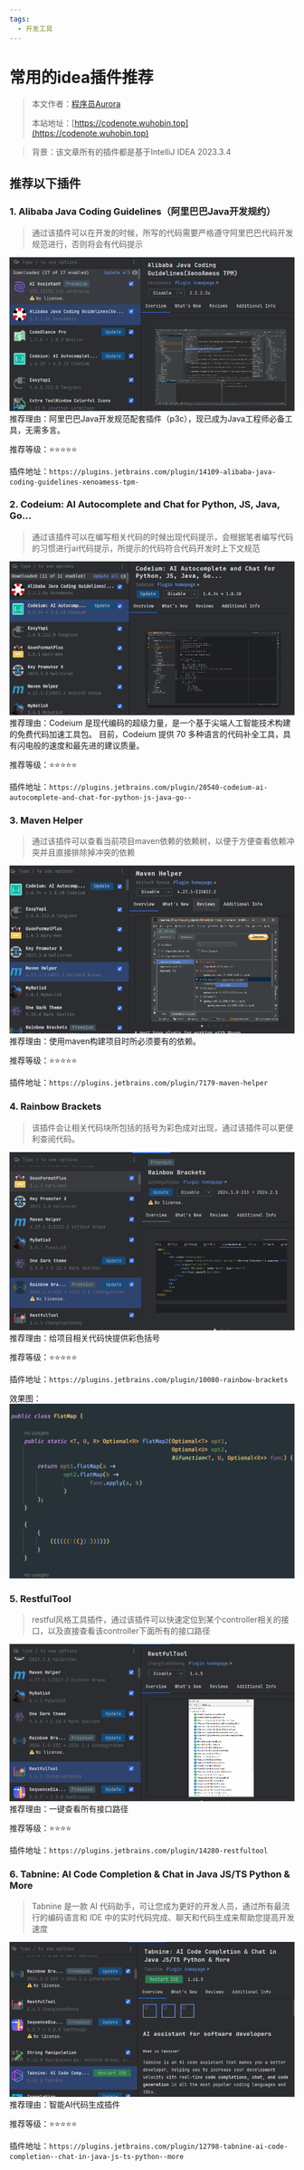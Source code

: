 ```yaml
---
tags:
  - 开发工具
---
```


# 常用的idea插件推荐


> 本文作者：[程序员Aurora](/author.md)
>
> 本站地址：[https://codenote.wuhobin.top](https://codenote.wuhobin.top)



> 背景：该文章所有的插件都是基于IntelliJ IDEA 2023.3.4 


## 推荐以下插件

### 1. Alibaba Java Coding Guidelines（阿里巴巴Java开发规约）

> 通过该插件可以在开发的时候，所写的代码需要严格遵守阿里巴巴代码开发规范进行，否则将会有代码提示

![](./images/image.png)
推荐理由：阿里巴巴Java开发规范配套插件（p3c），现已成为Java工程师必备工具，无需多言。

推荐等级：⭐️⭐️⭐️⭐️⭐️

插件地址：`https://plugins.jetbrains.com/plugin/14109-alibaba-java-coding-guidelines-xenoamess-tpm-`



###  2. Codeium: AI Autocomplete and Chat for Python,​ JS,​ Java,​ Go.​.​.​

> 通过该插件可以在编写相关代码的时候出现代码提示，会根据笔者编写代码的习惯进行ai代码提示，所提示的代码符合代码开发时上下文规范

![](./images/image01.png)
推荐理由：Codeium 是现代编码的超级力量，是一个基于尖端人工智能技术构建的免费代码加速工具包。 目前，Codeium 提供 70 多种语言的代码补全工具，具有闪电般的速度和最先进的建议质量。

推荐等级：⭐️⭐️⭐️⭐️⭐️

插件地址：`https://plugins.jetbrains.com/plugin/20540-codeium-ai-autocomplete-and-chat-for-python-js-java-go--`


### 3. Maven Helper

> 通过该插件可以查看当前项目maven依赖的依赖树，以便于方便查看依赖冲突并且直接排除掉冲突的依赖

![](./images/image2.png)
推荐理由：使用maven构建项目时所必须要有的依赖。

推荐等级：⭐️⭐️⭐️⭐️⭐️

插件地址：`https://plugins.jetbrains.com/plugin/7179-maven-helper`



### 4. Rainbow Brackets

> 该插件会让相关代码块所包括的括号为彩色成对出现，通过该插件可以更便利查阅代码。

![](./images/image03.png)
推荐理由：给项目相关代码快提供彩色括号

推荐等级：⭐️⭐️⭐️⭐️⭐️

插件地址：`https://plugins.jetbrains.com/plugin/10080-rainbow-brackets`

效果图：
![](./images/image04.png)


### 5. RestfulTool

> restful风格工具插件，通过该插件可以快速定位到某个controller相关的接口，以及直接查看该controller下面所有的接口路径

![](./images/image05.png)
推荐理由：一键查看所有接口路径

推荐等级：⭐️⭐️⭐️⭐️

插件地址：`https://plugins.jetbrains.com/plugin/14280-restfultool`




### 6. Tabnine: AI Code Completion & Chat in Java JS/TS Python & More

> Tabnine 是一款 AI 代码助手，可让您成为更好的开发人员，通过所有最流行的编码语言和 IDE 中的实时代码完成、聊天和代码生成来帮助您提高开发速度

![](./images/image06.png)
推荐理由：智能AI代码生成插件

推荐等级：⭐️⭐️⭐️⭐️⭐️

插件地址：`https://plugins.jetbrains.com/plugin/12798-tabnine-ai-code-completion--chat-in-java-js-ts-python--more`



<Vssue :title="$title" />